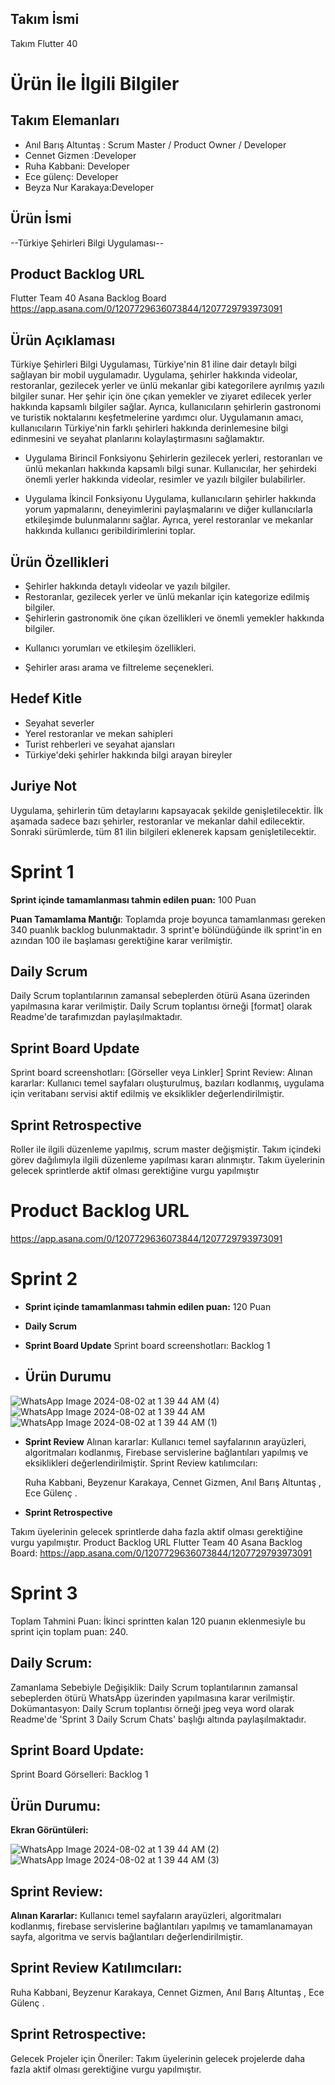 ## Takım İsmi
Takım Flutter 40

# Ürün İle İlgili Bilgiler
## Takım Elemanları

+ Anıl Barış Altuntaş : Scrum Master / Product Owner / Developer
+ Cennet Gizmen :Developer
+  Ruha Kabbani: Developer
+ Ece gülenç: Developer
+ Beyza Nur Karakaya:Developer
## Ürün İsmi
--Türkiye Şehirleri Bilgi Uygulaması--

## Product Backlog URL
Flutter Team 40 Asana Backlog Board
https://app.asana.com/0/1207729636073844/1207729793973091
## Ürün Açıklaması
Türkiye Şehirleri Bilgi Uygulaması, Türkiye'nin 81 iline dair detaylı bilgi sağlayan bir mobil uygulamadır. Uygulama, şehirler hakkında videolar, restoranlar, gezilecek yerler ve ünlü mekanlar gibi kategorilere ayrılmış yazılı bilgiler sunar. Her şehir için öne çıkan yemekler ve ziyaret edilecek yerler hakkında kapsamlı bilgiler sağlar. Ayrıca, kullanıcıların şehirlerin gastronomi ve turistik noktalarını keşfetmelerine yardımcı olur. Uygulamanın amacı, kullanıcıların Türkiye'nin farklı şehirleri hakkında derinlemesine bilgi edinmesini ve seyahat planlarını kolaylaştırmasını sağlamaktır.

- Uygulama Birincil Fonksiyonu
Şehirlerin gezilecek yerleri, restoranları ve ünlü mekanları hakkında kapsamlı bilgi sunar. Kullanıcılar, her şehirdeki önemli yerler hakkında videolar, resimler ve yazılı bilgiler bulabilirler.

- Uygulama İkincil Fonksiyonu
Uygulama, kullanıcıların şehirler hakkında yorum yapmalarını, deneyimlerini paylaşmalarını ve diğer kullanıcılarla etkileşimde bulunmalarını sağlar. Ayrıca, yerel restoranlar ve mekanlar hakkında kullanıcı geribildirimlerini toplar.

## Ürün Özellikleri

- Şehirler hakkında detaylı videolar ve yazılı bilgiler.
- Restoranlar, gezilecek yerler ve ünlü mekanlar için kategorize edilmiş bilgiler.
- Şehirlerin gastronomik öne çıkan özellikleri ve önemli yemekler hakkında bilgiler.
* Kullanıcı yorumları ve etkileşim özellikleri.
+ Şehirler arası arama ve filtreleme seçenekleri.
## Hedef Kitle

+ Seyahat severler
+ Yerel restoranlar ve mekan sahipleri
+ Turist rehberleri ve seyahat ajansları
+ Türkiye'deki şehirler hakkında bilgi arayan bireyler
## Juriye Not
Uygulama, şehirlerin tüm detaylarını kapsayacak şekilde genişletilecektir. İlk aşamada sadece bazı şehirler, restoranlar ve mekanlar dahil edilecektir. Sonraki sürümlerde, tüm 81 ilin bilgileri eklenerek kapsam genişletilecektir.

# Sprint 1
**Sprint içinde tamamlanması tahmin edilen puan:** 100 Puan

**Puan Tamamlama Mantığı**: Toplamda proje boyunca tamamlanması gereken 340 puanlık backlog bulunmaktadır. 3 sprint'e bölündüğünde ilk sprint'in en azından 100 ile başlaması gerektiğine karar verilmiştir.

## Daily Scrum
Daily Scrum toplantılarının zamansal sebeplerden ötürü Asana üzerinden yapılmasına karar verilmiştir. Daily Scrum toplantısı örneği [format] olarak Readme'de tarafımızdan paylaşılmaktadır.

## Sprint Board Update
Sprint board screenshotları: [Görseller veya Linkler]
Sprint Review: Alınan kararlar: Kullanıcı temel sayfaları oluşturulmuş, bazıları kodlanmış, uygulama için veritabanı servisi aktif edilmiş ve eksiklikler değerlendirilmiştir. 

## Sprint Retrospective

Roller ile ilgili düzenleme yapılmış, scrum master değişmiştir.
Takım içindeki görev dağılımıyla ilgili düzenleme yapılması kararı alınmıştır.
Takım üyelerinin gelecek sprintlerde aktif olması gerektiğine vurgu yapılmıştır
# Product Backlog URL
https://app.asana.com/0/1207729636073844/1207729793973091

# Sprint 2
+ **Sprint içinde tamamlanması tahmin edilen puan:** 120 Puan

+ **Daily Scrum**

+ **Sprint Board Update**
Sprint board screenshotları: Backlog 1

+ ## Ürün Durumu 
![WhatsApp Image 2024-08-02 at 1 39 44 AM (4)](https://github.com/user-attachments/assets/6cc46cc8-39aa-410d-bb04-4e7f2f3fec11)
![WhatsApp Image 2024-08-02 at 1 39 44 AM](https://github.com/user-attachments/assets/30bd667c-e0ef-43ae-9c20-dfa707fa1e50)
![WhatsApp Image 2024-08-02 at 1 39 44 AM (1)](https://github.com/user-attachments/assets/a49190ee-5387-4354-b17d-a9a1bd3c2cb7)
+ **Sprint Review**
Alınan kararlar: Kullanıcı temel sayfalarının arayüzleri, algoritmaları kodlanmış, Firebase servislerine bağlantıları yapılmış ve eksiklikleri değerlendirilmiştir. Sprint Review katılımcıları:

  Ruha Kabbani,
  Beyzenur Karakaya, 
  Cennet Gizmen, 
  Anıl Barış Altuntaş , 
  Ece Gülenç . 
  
* **Sprint Retrospective** 

Takım üyelerinin gelecek sprintlerde daha fazla aktif olması gerektiğine vurgu yapılmıştır.
Product Backlog URL
Flutter Team 40 Asana Backlog Board:
https://app.asana.com/0/1207729636073844/1207729793973091

# Sprint 3
Toplam Tahmini Puan:
İkinci sprintten kalan 120 puanın eklenmesiyle bu sprint için toplam puan: 240.

## Daily Scrum:
Zamanlama Sebebiyle Değişiklik: Daily Scrum toplantılarının zamansal sebeplerden ötürü WhatsApp üzerinden yapılmasına karar verilmiştir.
Dokümantasyon: Daily Scrum toplantısı örneği jpeg veya word olarak Readme'de 'Sprint 3 Daily Scrum Chats' başlığı altında paylaşılmaktadır.
## Sprint Board Update:
Sprint Board Görselleri: Backlog 1
## Ürün Durumu:
**Ekran Görüntüleri:**

![WhatsApp Image 2024-08-02 at 1 39 44 AM (2)](https://github.com/user-attachments/assets/e7d1e787-e4dd-433d-9799-33c612c9400d)
![WhatsApp Image 2024-08-02 at 1 39 44 AM (3)](https://github.com/user-attachments/assets/4bd623b0-e181-401c-ba55-845d6215af42)
## Sprint Review:
**Alınan Kararlar:** Kullanıcı temel sayfaların arayüzleri, algoritmaları kodlanmış, firebase servislerine bağlantıları yapılmış ve tamamlanamayan sayfa, algoritma ve servis bağlantıları değerlendirilmiştir.
## Sprint Review Katılımcıları:
  Ruha Kabbani,
  Beyzenur Karakaya, 
  Cennet Gizmen, 
  Anıl Barış Altuntaş , 
  Ece Gülenç . 
  
## Sprint Retrospective:
Gelecek Projeler için Öneriler: Takım üyelerinin gelecek projelerde daha fazla aktif olması gerektiğine vurgu yapılmıştır.


